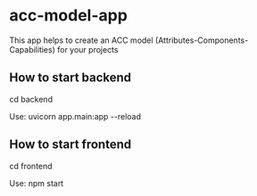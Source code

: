 # acc-model-app
This app helps to create an ACC model (Attributes-Components-Capabilities) for your projects


## How to start backend
cd backend

Use:
uvicorn app.main:app --reload


## How to start frontend
cd frontend

Use:
npm start
